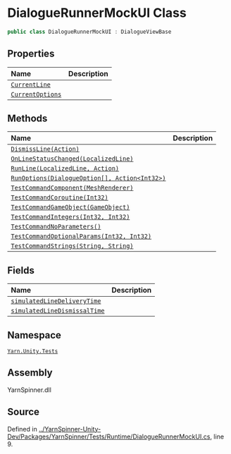 # DialogueRunnerMockUI Class


```csharp
public class DialogueRunnerMockUI : DialogueViewBase
```



## Properties
|Name|Description|
|:---|:---|
|[`CurrentLine`](/api/csharp/yarn.unity.tests/dialoguerunnermockui.currentline.md)||
|[`CurrentOptions`](/api/csharp/yarn.unity.tests/dialoguerunnermockui.currentoptions.md)||
## Methods
|Name|Description|
|:---|:---|
|[`DismissLine(Action)`](/api/csharp/yarn.unity.tests/dialoguerunnermockui.dismissline-action-.md)||
|[`OnLineStatusChanged(LocalizedLine)`](/api/csharp/yarn.unity.tests/dialoguerunnermockui.onlinestatuschanged-yarn.unity.localizedline-.md)||
|[`RunLine(LocalizedLine, Action)`](/api/csharp/yarn.unity.tests/dialoguerunnermockui.runline-yarn.unity.localizedline,action-.md)||
|[`RunOptions(DialogueOption[], Action<Int32>)`](/api/csharp/yarn.unity.tests/dialoguerunnermockui.runoptions-yarn.unity.dialogueoption--,action-system.int32--.md)||
|[`TestCommandComponent(MeshRenderer)`](/api/csharp/yarn.unity.tests/dialoguerunnermockui.testcommandcomponent-meshrenderer-.md)||
|[`TestCommandCoroutine(Int32)`](/api/csharp/yarn.unity.tests/dialoguerunnermockui.testcommandcoroutine-system.int32-.md)||
|[`TestCommandGameObject(GameObject)`](/api/csharp/yarn.unity.tests/dialoguerunnermockui.testcommandgameobject-gameobject-.md)||
|[`TestCommandIntegers(Int32, Int32)`](/api/csharp/yarn.unity.tests/dialoguerunnermockui.testcommandintegers-system.int32,system.int32-.md)||
|[`TestCommandNoParameters()`](/api/csharp/yarn.unity.tests/dialoguerunnermockui.testcommandnoparameters.md)||
|[`TestCommandOptionalParams(Int32, Int32)`](/api/csharp/yarn.unity.tests/dialoguerunnermockui.testcommandoptionalparams-system.int32,system.int32-.md)||
|[`TestCommandStrings(String, String)`](/api/csharp/yarn.unity.tests/dialoguerunnermockui.testcommandstrings-system.string,system.string-.md)||
## Fields
|Name|Description|
|:---|:---|
|[`simulatedLineDeliveryTime`](/api/csharp/yarn.unity.tests/dialoguerunnermockui.simulatedlinedeliverytime.md)||
|[`simulatedLineDismissalTime`](/api/csharp/yarn.unity.tests/dialoguerunnermockui.simulatedlinedismissaltime.md)||
## Namespace
[`Yarn.Unity.Tests`](/api/csharp/yarn.unity.tests/README.md)

## Assembly
YarnSpinner.dll

## Source
Defined in [../YarnSpinner-Unity-Dev/Packages/YarnSpinner/Tests/Runtime/DialogueRunnerMockUI.cs](https://github.com/YarnSpinnerTool/YarnSpinner-Unity//blob/develop/Tests/Runtime/DialogueRunnerMockUI.cs#L9), line 9.
